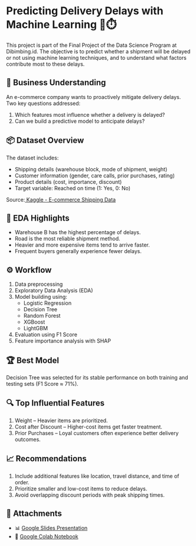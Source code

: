 # Predicting Delivery Delays with Machine Learning 🚚⏱️
This project is part of the Final Project of the Data Science Program at Dibimbing.id. The objective is to predict whether a shipment will be delayed or not using machine learning techniques, and to understand what factors contribute most to these delays.
## 🧠 Business Understanding
An e-commerce company wants to proactively mitigate delivery delays. Two key questions addressed:
1. Which features most influence whether a delivery is delayed?
2. Can we build a predictive model to anticipate delays?
## 📦 Dataset Overview
The dataset includes:
* Shipping details (warehouse block, mode of shipment, weight)
* Customer information (gender, care calls, prior purchases, rating)
* Product details (cost, importance, discount)
* Target variable: Reached on time (1: Yes, 0: No)

Source:[ Kaggle - E-commerce Shipping Data](https://www.kaggle.com/datasets/prachi13/customer-analytics?resource=download)
## 🔎 EDA Highlights
* Warehouse B has the highest percentage of delays.
* Road is the most reliable shipment method.
* Heavier and more expensive items tend to arrive faster.
* Frequent buyers generally experience fewer delays.
## ⚙️ Workflow
1. Data preprocessing
2. Exploratory Data Analysis (EDA)
3. Model building using:
   * Logistic Regression
   * Decision Tree
   * Random Forest
   * XGBoost
   * LightGBM
5. Evaluation using F1 Score
6. Feature importance analysis with SHAP
## 🏆 Best Model
Decision Tree was selected for its stable performance on both training and testing sets (F1 Score ≈ 71%).
## 🔍 Top Influential Features
1. Weight – Heavier items are prioritized.
2. Cost after Discount – Higher-cost items get faster treatment.
3. Prior Purchases – Loyal customers often experience better delivery outcomes.
## 📈 Recommendations
1. Include additional features like location, travel distance, and time of order.
2. Prioritize smaller and low-cost items to reduce delays.
3. Avoid overlapping discount periods with peak shipping times.
## 📎 Attachments
* 📊 [Google Slides Presentation](https://docs.google.com/presentation/d/1WDKRAyOLgI6VJUYmbScxIinyG2YvWi3s/edit?usp=sharing&ouid=108909113527976904684&rtpof=true&sd=true)
* 🧪 [Google Colab Notebook](https://colab.research.google.com/drive/1Tinc4vawqzsCU_pyUdoM0mXPhMlSjPzI?usp=sharing)
